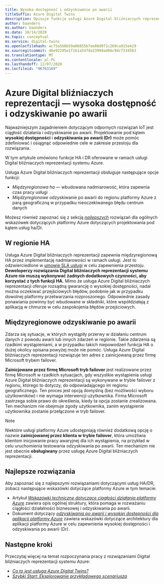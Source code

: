 ```yaml
---
title: Wysoka dostępność i odzyskiwanie po awarii
titleSuffix: Azure Digital Twins
description: Opisuje funkcje usługi Azure Digital bliźniaczych reprezentacji, które ułatwiają tworzenie rozwiązań usługi Azure IoT o wysokiej dostępności przy użyciu funkcji odzyskiwania po awarii.
author: baanders
ms.author: baanders
ms.date: 10/14/2020
ms.topic: conceptual
ms.service: digital-twins
ms.openlocfilehash: ac75a5b0b59a06855b7ee88d971c269ca915e429
ms.sourcegitcommit: d6e92295e1f161a547da33999ad66c94cf334563
ms.translationtype: MT
ms.contentlocale: pl-PL
ms.lasthandoff: 12/07/2020
ms.locfileid: "96763169"
---
```

# <a name="azure-digital-twins-high-availability-and-disaster-recovery"></a>Azure Digital bliźniaczych reprezentacji — wysoka dostępność i odzyskiwanie po awarii

Najważniejszym zagadnieniem dotyczącym odpornych rozwiązań IoT jest ciągłość działania i odzyskiwanie po awarii. Projektowanie pod kątem **wysokiej dostępności** i **odzyskiwania po awarii (Dr)** może pomóc zdefiniować i osiągnąć odpowiednie cele w zakresie przestoju dla rozwiązania.

W tym artykule omówiono funkcje HA i DR oferowane w ramach usługi Digital bliźniaczych reprezentacji systemu Azure.

Usługa Azure Digital bliźniaczych reprezentacji obsługuje następujące opcje funkcji:
* *Międzyregionowa ha* — wbudowana nadmiarowość, która zapewnia czas pracy usługi
* *Międzyregionowe* odzyskiwanie po awarii do regionu platformy Azure z parą geograficzną w przypadku nieoczekiwanego błędu centrum danych

Możesz również zapoznać się z sekcją [*najlepszych*](#best-practices) rozwiązań dla ogólnych wskazówek dotyczących platformy Azure dotyczących projektowania pod kątem usług ha/Dr.

## <a name="intra-region-ha"></a>W regionie HA
 
Usługa Azure Digital bliźniaczych reprezentacji zapewnia międzyregionową HA przez implementację nadmiarowości w ramach usługi. Jest to odzwierciedlone w [umowie SLA usługi](https://azure.microsoft.com/support/legal/sla/digital-twins) w celu zapewnienia przestoju. **Deweloperzy rozwiązania Digital bliźniaczych reprezentacji systemu Azure nie muszą wykonywać żadnych dodatkowych czynności, aby korzystać z tych funkcji HA.** Mimo że usługa Azure Digital bliźniaczych reprezentacji oferuje rozsądną gwarancję o wysokiej dostępności, nadal można oczekiwać przejściowych błędów, podobnie jak w przypadku dowolnej platformy przetwarzania rozproszonego. Odpowiednie zasady ponawiania powinny być wbudowane w składniki, które współdziałają z aplikacją w chmurze w celu zaspokojenia błędów przejściowych.

## <a name="cross-region-dr"></a>Międzyregionowe odzyskiwanie po awarii

Zdarza się sytuacje, w których wystąpiły przerwy w działaniu centrum danych z powodu awarii lub innych zdarzeń w regionie. Takie zdarzenia są rzadkimi wystąpieniami, a w przypadku takich niepowodzeń funkcja HA o dużej okolicy opisana powyżej może nie pomóc. Usługa Azure Digital bliźniaczych reprezentacji rozwiązuje ten adres z zainicjowaną przez firmę Microsoft trybem failover.

**Zainicjowane przez firmę Microsoft tryb failover** jest realizowane przez firmę Microsoft w rzadkich sytuacjach, gdy wszystkie wystąpienia usługi Azure Digital bliźniaczych reprezentacji są wykonywane w trybie failover z regionu, którego to dotyczy, do odpowiadającego im regionu geograficznego. Ten proces jest opcją domyślną (bez możliwości wyboru użytkowników) i nie wymaga interwencji użytkownika. Firma Microsoft zastrzega sobie prawo do określenia, kiedy ta opcja zostanie zrealizowana. Ten mechanizm nie obejmuje zgody użytkownika, zanim wystąpienie użytkownika zostanie przełączone w tryb failover.

>[!NOTE]
> Niektóre usługi platformy Azure udostępniają również dodatkową opcję o nazwie **zainicjowanej przez klienta w trybie failover**, która umożliwia klientom inicjowanie pracy awaryjnej dla ich wystąpienia, na przykład w celu uruchomienia testowania odzyskiwania po awarii. Ten mechanizm nie jest obecnie **obsługiwany** przez usługę Azure Digital bliźniaczych reprezentacji. 

## <a name="best-practices"></a>Najlepsze rozwiązania

Aby zapoznać się z najlepszymi rozwiązaniami dotyczącymi usług HA/DR, zobacz następujące wskazówki dotyczące platformy Azure w tym temacie: 
* Artykuł [*Wskazówki techniczne dotyczące ciągłości działania platformy Azure*](/azure/architecture/framework/resiliency/overview) zawiera opis ogólnej struktury, która pomaga w rozważaniu ciągłości działalności biznesowej i odzyskiwania po awarii. 
* Dokument dotyczący [*odzyskiwania po awarii i wysokiej dostępności dla aplikacji platformy Azure*](/azure/architecture/framework/resiliency/backup-and-recovery) zawiera wskazówki dotyczące architektury dla aplikacji platformy Azure w celu zapewnienia wysokiej dostępności i odzyskiwania po awarii (Dr).

## <a name="next-steps"></a>Następne kroki 

Przeczytaj więcej na temat rozpoczynania pracy z rozwiązaniami Digital bliźniaczych reprezentacji systemu Azure:
 
* [*Co to jest usługa Azure Digital Twins?*](overview.md)
* [*Szybki Start: Eksplorowanie przykładowego scenariusza*](quickstart-adt-explorer.md)